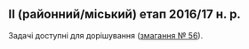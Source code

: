 ﻿## ІІ (районний/міський) етап 2016/17 н. р.

Задачі доступні для дорішування ([змагання № 56](https://ejudge.ckipo.edu.ua/cgi-bin/new-register?contest_id=56)).